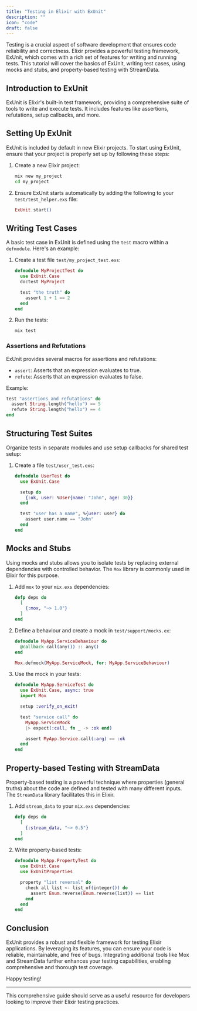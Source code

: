```yaml
---
title: "Testing in Elixir with ExUnit"
description: ""
icon: "code"
draft: false
---
```


Testing is a crucial aspect of software development that ensures code reliability and correctness. Elixir provides a powerful testing framework, ExUnit, which comes with a rich set of features for writing and running tests. This tutorial will cover the basics of ExUnit, writing test cases, using mocks and stubs, and property-based testing with StreamData.

## Introduction to ExUnit

ExUnit is Elixir's built-in test framework, providing a comprehensive suite of tools to write and execute tests. It includes features like assertions, refutations, setup callbacks, and more.

## Setting Up ExUnit

ExUnit is included by default in new Elixir projects. To start using ExUnit, ensure that your project is properly set up by following these steps:

1. Create a new Elixir project:
    ```sh
    mix new my_project
    cd my_project
    ```

2. Ensure ExUnit starts automatically by adding the following to your `test/test_helper.exs` file:
    ```elixir
    ExUnit.start()
    ```

## Writing Test Cases

A basic test case in ExUnit is defined using the `test` macro within a `defmodule`. Here's an example:

1. Create a test file `test/my_project_test.exs`:
    ```elixir
    defmodule MyProjectTest do
      use ExUnit.Case
      doctest MyProject

      test "the truth" do
        assert 1 + 1 == 2
      end
    end
    ```

2. Run the tests:
    ```sh
    mix test
    ```

### Assertions and Refutations

ExUnit provides several macros for assertions and refutations:
- `assert`: Asserts that an expression evaluates to true.
- `refute`: Asserts that an expression evaluates to false.

Example:
```elixir
test "assertions and refutations" do
  assert String.length("hello") == 5
  refute String.length("hello") == 4
end
```

## Structuring Test Suites

Organize tests in separate modules and use setup callbacks for shared test setup:

1. Create a file `test/user_test.exs`:
    ```elixir
    defmodule UserTest do
      use ExUnit.Case

      setup do
        {:ok, user: %User{name: "John", age: 30}}
      end

      test "user has a name", %{user: user} do
        assert user.name == "John"
      end
    end
    ```

## Mocks and Stubs

Using mocks and stubs allows you to isolate tests by replacing external dependencies with controlled behavior. The `Mox` library is commonly used in Elixir for this purpose.

1. Add `mox` to your `mix.exs` dependencies:
    ```elixir
    defp deps do
      [
        {:mox, "~> 1.0"}
      ]
    end
    ```

2. Define a behaviour and create a mock in `test/support/mocks.ex`:
    ```elixir
    defmodule MyApp.ServiceBehaviour do
      @callback call(any()) :: any()
    end

    Mox.defmock(MyApp.ServiceMock, for: MyApp.ServiceBehaviour)
    ```

3. Use the mock in your tests:
    ```elixir
    defmodule MyApp.ServiceTest do
      use ExUnit.Case, async: true
      import Mox

      setup :verify_on_exit!

      test "service call" do
        MyApp.ServiceMock
        |> expect(:call, fn _ -> :ok end)

        assert MyApp.Service.call(:arg) == :ok
      end
    end
    ```

## Property-based Testing with StreamData

Property-based testing is a powerful technique where properties (general truths) about the code are defined and tested with many different inputs. The `StreamData` library facilitates this in Elixir.

1. Add `stream_data` to your `mix.exs` dependencies:
    ```elixir
    defp deps do
      [
        {:stream_data, "~> 0.5"}
      ]
    end
    ```

2. Write property-based tests:
    ```elixir
    defmodule MyApp.PropertyTest do
      use ExUnit.Case
      use ExUnitProperties

      property "list reversal" do
        check all list <- list_of(integer()) do
          assert Enum.reverse(Enum.reverse(list)) == list
        end
      end
    end
    ```

## Conclusion

ExUnit provides a robust and flexible framework for testing Elixir applications. By leveraging its features, you can ensure your code is reliable, maintainable, and free of bugs. Integrating additional tools like Mox and StreamData further enhances your testing capabilities, enabling comprehensive and thorough test coverage.

Happy testing!

---

This comprehensive guide should serve as a useful resource for developers looking to improve their Elixir testing practices.